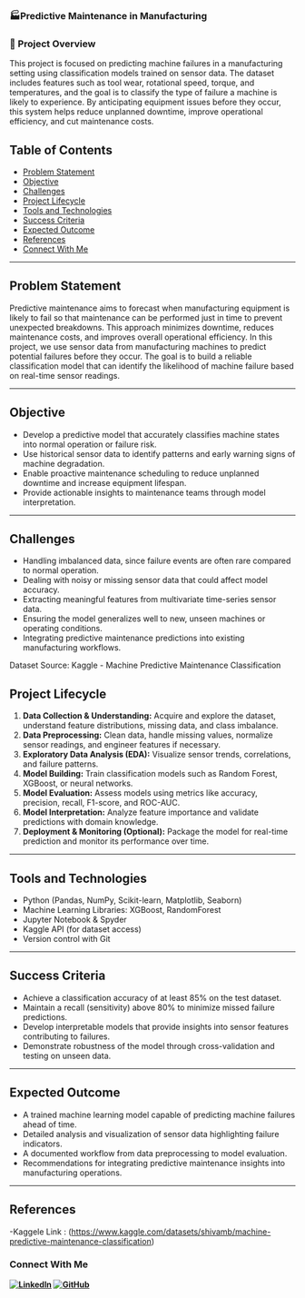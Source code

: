### 🏭Predictive Maintenance in Manufacturing
### 📌 Project Overview
This project is focused on predicting machine failures in a manufacturing setting using classification models trained on sensor data. The dataset includes features such as tool wear, rotational speed, torque, and temperatures, and the goal is to classify the type of failure a machine is likely to experience. By anticipating equipment issues before they occur, this system helps reduce unplanned downtime, improve operational efficiency, and cut maintenance costs.

## Table of Contents
- [Problem Statement](#problem-statement)
- [Objective](#objective)
- [Challenges](#challenges)
- [Project Lifecycle](#project-lifecycle)
- [Tools and Technologies](#Tools-and-Technologies)
- [Success Criteria](#Success-Criteria)
- [Expected Outcome](#Expected-Outcome)
- [References](#references)
- [Connect With Me](#connect-with-me)

---

## Problem Statement
Predictive maintenance aims to forecast when manufacturing equipment is likely to fail so that maintenance can be performed just in time to prevent unexpected breakdowns. This approach minimizes downtime, reduces maintenance costs, and improves overall operational efficiency. In this project, we use sensor data from manufacturing machines to predict potential failures before they occur. The goal is to build a reliable classification model that can identify the likelihood of machine failure based on real-time sensor readings.

---

## Objective

- Develop a predictive model that accurately classifies machine states into normal operation or failure risk.
- Use historical sensor data to identify patterns and early warning signs of machine degradation.
- Enable proactive maintenance scheduling to reduce unplanned downtime and increase equipment lifespan.
- Provide actionable insights to maintenance teams through model interpretation.

---

## Challenges

- Handling imbalanced data, since failure events are often rare compared to normal operation.
- Dealing with noisy or missing sensor data that could affect model accuracy.
- Extracting meaningful features from multivariate time-series sensor data.
- Ensuring the model generalizes well to new, unseen machines or operating conditions.
- Integrating predictive maintenance predictions into existing manufacturing workflows.


Dataset Source:
Kaggle - Machine Predictive Maintenance Classification

## Project Lifecycle

1. **Data Collection & Understanding:** Acquire and explore the dataset, understand feature distributions, missing data, and class imbalance.
2. **Data Preprocessing:** Clean data, handle missing values, normalize sensor readings, and engineer features if necessary.
3. **Exploratory Data Analysis (EDA):** Visualize sensor trends, correlations, and failure patterns.
4. **Model Building:** Train classification models such as Random Forest, XGBoost, or neural networks.
5. **Model Evaluation:** Assess models using metrics like accuracy, precision, recall, F1-score, and ROC-AUC.
6. **Model Interpretation:** Analyze feature importance and validate predictions with domain knowledge.
7. **Deployment & Monitoring (Optional):** Package the model for real-time prediction and monitor its performance over time.

---

## Tools and Technologies

- Python (Pandas, NumPy, Scikit-learn, Matplotlib, Seaborn)
- Machine Learning Libraries: XGBoost, RandomForest
- Jupyter Notebook & Spyder
- Kaggle API (for dataset access)
- Version control with Git

---

## Success Criteria

- Achieve a classification accuracy of at least 85% on the test dataset.
- Maintain a recall (sensitivity) above 80% to minimize missed failure predictions.
- Develop interpretable models that provide insights into sensor features contributing to failures.
- Demonstrate robustness of the model through cross-validation and testing on unseen data.

---

## Expected Outcome

- A trained machine learning model capable of predicting machine failures ahead of time.
- Detailed analysis and visualization of sensor data highlighting failure indicators.
- A documented workflow from data preprocessing to model evaluation.
- Recommendations for integrating predictive maintenance insights into manufacturing operations.

---

## References

-Kaggele Link : (https://www.kaggle.com/datasets/shivamb/machine-predictive-maintenance-classification)

### Connect With Me 

**[![LinkedIn](https://img.shields.io/badge/LinkedIn-Prathamesh%20Jadhav-blue?logo=linkedin)](https://www.linkedin.com/in/prathamesh-jadhav-78b02523a/) [![GitHub](https://img.shields.io/badge/GitHub-Prathamesh%20Jadhav-2b3137?logo=github)](https://github.com/prathamesh693)**